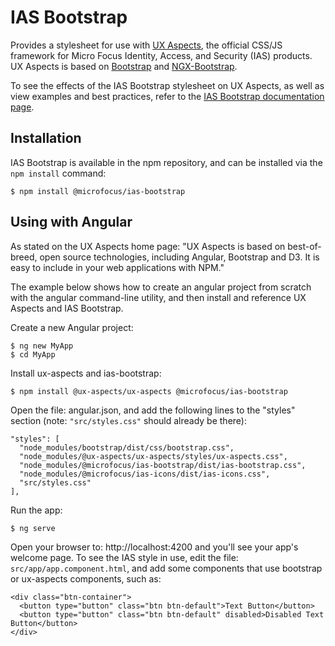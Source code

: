 # IAS Bootstrap

Provides a stylesheet for use with
[UX Aspects](https://uxaspects.github.io/UXAspects/), the official
CSS/JS framework for Micro Focus Identity, Access, and Security (IAS)
products. UX Aspects is based on
[Bootstrap](https://getbootstrap.com/docs/3.3/) and
[NGX-Bootstrap](https://valor-software.com/ngx-bootstrap).

To see the effects of the IAS Bootstrap stylesheet on UX Aspects, as
well as view examples and best practices, refer to the
[IAS Bootstrap documentation page](https://microfocus.github.io/ias-bootstrap).


## Installation

IAS Bootstrap is available in the npm repository, and can be installed
via the `npm install` command:

```
$ npm install @microfocus/ias-bootstrap
```

## Using with Angular

As stated on the UX Aspects home page: "UX Aspects is based on
best-of-breed, open source technologies, including Angular, Bootstrap
and D3. It is easy to include in your web applications with NPM."

The example below shows how to create an angular project from scratch
with the angular command-line utility, and then install and reference UX
Aspects and IAS Bootstrap.

Create a new Angular project:
```
$ ng new MyApp
$ cd MyApp
```

Install ux-aspects and ias-bootstrap:
```
$ npm install @ux-aspects/ux-aspects @microfocus/ias-bootstrap
```

Open the file: angular.json, and add the following lines to the "styles"
section (note: `"src/styles.css"` should already be there):
```
"styles": [
  "node_modules/bootstrap/dist/css/bootstrap.css",
  "node_modules/@ux-aspects/ux-aspects/styles/ux-aspects.css",
  "node_modules/@microfocus/ias-bootstrap/dist/ias-bootstrap.css",
  "node_modules/@microfocus/ias-icons/dist/ias-icons.css",
  "src/styles.css"
],
```

Run the app:
```
$ ng serve
```

Open your browser to: http://localhost:4200 and you'll see your app's
welcome page. To see the IAS style in use, edit the file:
`src/app/app.component.html`, and add some components that use bootstrap
or ux-aspects components, such as:
```
<div class="btn-container">
  <button type="button" class="btn btn-default">Text Button</button>
  <button type="button" class="btn btn-default" disabled>Disabled Text Button</button>
</div>
```
